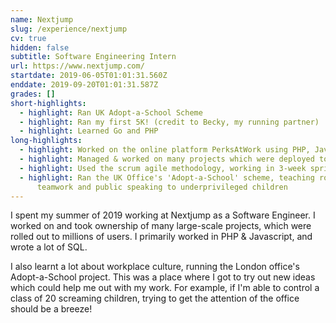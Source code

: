 ```yaml
---
name: Nextjump
slug: /experience/nextjump
cv: true
hidden: false
subtitle: Software Engineering Intern
url: https://www.nextjump.com/
startdate: 2019-06-05T01:01:31.560Z
enddate: 2019-09-20T01:01:31.587Z
grades: []
short-highlights:
  - highlight: Ran UK Adopt-a-School Scheme
  - highlight: Ran my first 5K! (credit to Becky, my running partner)
  - highlight: Learned Go and PHP
long-highlights:
  - highlight: Worked on the online platform PerksAtWork using PHP, JavaScript and Go
  - highlight: Managed & worked on many projects which were deployed to millions of users
  - highlight: Used the scrum agile methodology, working in 3-week sprints
  - highlight: Ran the UK Office's 'Adopt-a-School' scheme, teaching robotics,
      teamwork and public speaking to underprivileged children
---
```

I spent my summer of 2019 working at Nextjump as a Software Engineer. I worked on and took ownership of many large-scale projects, which were rolled out to millions of users. I primarily worked in PHP & Javascript, and wrote a lot of SQL. 

I also learnt a lot about workplace culture, running the London office's Adopt-a-School project. This was a place where I got to try out new ideas which could help me out with my work. For example, if I'm able to control a class of 20 screaming children, trying to get the attention of the office should be a breeze!
